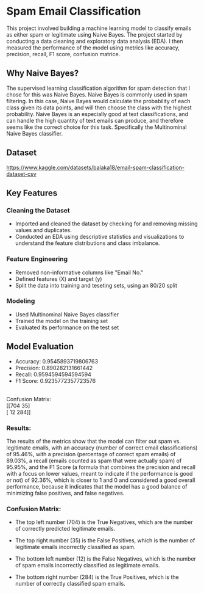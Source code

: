 # Spam Email Classification

This project involved building a machine learning model to classify emails as either spam or legitimate using Naive Bayes. The project started by conducting a data cleaning and exploratory data analysis (EDA). I then measured the performance of the model using metrics like accuracy, precision, recall, F1 score, confusion matrice.

## Why Naive Bayes?
The supervised learning classification algorithm for spam detection that I chose for this was Naive Bayes. Naive Bayes is commonly used in spam filtering. In this case, Naive Bayes would calculate the probability of each class given its data points, and will then choose the class with the highest probability. Naive Bayes is an especially good at text classifications, and can handle the high quantity of text emails can produce, and therefore seems like the correct choice for this task. Specifically the Multinominal Naive Bayes classifier.


## Dataset
https://www.kaggle.com/datasets/balaka18/email-spam-classification-dataset-csv

## Key Features
### Cleaning the Dataset
- Imported and cleaned the dataset by checking for and removing missing values and duplicates.
- Conducted an EDA using descriptive statistics and visualizations to understand the feature distributions and class imbalance.

### Feature Engineering
- Removed non-informative columns like "Email No."
- Defined features (X) and target (y)
- Split the data into training and teseting sets, using an 80/20 split

### Modeling
- Used Multinominal Naive Bayes classifier
- Trained the model on the training set
- Evaluated its performance on the test set

## Model Evaluation
- Accuracy: 0.9545893719806763
- Precision: 0.890282131661442
- Recall: 0.9594594594594594
- F1 Score: 0.9235772357723576
<br>
Confusion Matrix: <br>
[[704  35] <br>
[ 12 284]] <br>


### Results:
The results of the metrics show that the model can filter out spam vs. legitimate emails, with an accuracy (number of correct email classifications) of 95.46%, with a precision (percentage of correct spam emails) of 89.03%, a recall (emails counted as spam that were actually spam) of 95.95%, and the F1 Score (a formula that combines the precision and recall with a focus on lower values, meant to indicate if the performance is good or not) of 92.36%, which is closer to 1 and 0 and considered a good overall performance, because it indicates that the model has a good balance of minimizing false positives, and false negatives.


### Confusion Matrix:
- The top left number (704) is the True Negatives, which are the number of correctly predicted legitimate emails.

- The top right number (35) is the False Positives, which is the number of legitimate emails incorrectly classified as spam.

- The bottom left number (12) is the False Negatives, which is the number of spam emails incorrectly classified as legitimate emails.

- The bottom right number (284) is the True Positives, which is the number of correctly classified spam emails.
